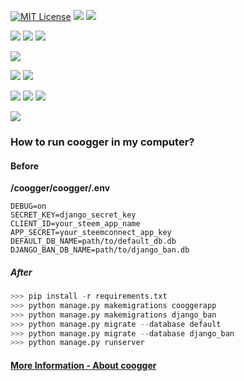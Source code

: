 [![MIT License](https://img.shields.io/github/license/coogger/coogger.svg?style=for-the-badge)](https://github.com/coogger/coogger/blob/super-coogger/LICENSE.txt) [![](https://img.shields.io/github/release/coogger/coogger.svg?style=for-the-badge)](https://github.com/coogger/coogger/releases) ![](https://img.shields.io/website-up-down-green-red/https/www.coogger.com.svg?style=for-the-badge)

 ![](https://img.shields.io/github/watchers/coogger/coogger.svg?style=for-the-badge) ![](https://img.shields.io/github/stars/coogger/coogger.svg?style=for-the-badge) ![](https://img.shields.io/github/forks/coogger/coogger.svg?label=Fork&style=for-the-badge)

![](https://img.shields.io/github/last-commit/coogger/coogger.svg?style=for-the-badge)

[![](https://img.shields.io/github/issues/coogger/coogger.svg?style=for-the-badge)](https://github.com/coogger/coogger/issues) [![](https://img.shields.io/github/issues-pr/coogger/coogger.svg?style=for-the-badge)](https://github.com/coogger/coogger/pulls)

![](https://img.shields.io/github/languages/code-size/coogger/coogger.svg?style=for-the-badge) ![](https://img.shields.io/github/languages/top/coogger/coogger.svg?style=for-the-badge) ![](https://img.shields.io/github/languages/count/coogger/coogger.svg?style=for-the-badge)

[![](https://img.shields.io/discord/465599004865200129.svg?label=Discord&style=for-the-badge)](https://discord.gg/avmdZJa)


### How to run coogger in my computer?

#### Before
**/coogger/coogger/.env**

```
DEBUG=on
SECRET_KEY=django_secret_key
CLIENT_ID=your_steem_app_name
APP_SECRET=your_steemconnect_app_key
DEFAULT_DB_NAME=path/to/default_db.db
DJANGO_BAN_DB_NAME=path/to/django_ban.db
```

##### After

```python
>>> pip install -r requirements.txt
>>> python manage.py makemigrations cooggerapp
>>> python manage.py makemigrations django_ban
>>> python manage.py migrate --database default
>>> python manage.py migrate --database django_ban
>>> python manage.py runserver
```

#### [More Information - About coogger](https://www.coogger.com/about/@coogger)
